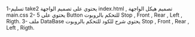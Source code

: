 تسليم-1 take2 يحتوي على تصميم الواجهة index.html , تصميم هيكل الواجهة main.css
2- يحتوي على 5 Button للتحكم بالروبوت Stop , Front , Rear , Left , Rigth.
3- ملف DataBase يحتوي شرح للكود للتحكم بالروبوت Stop , Front , Rear , Left , Rigth. 
